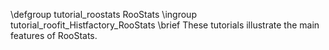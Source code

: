 \defgroup tutorial_roostats RooStats
\ingroup tutorial_roofit_Histfactory_RooStats
\brief These tutorials illustrate the main features of RooStats.
